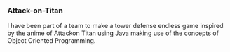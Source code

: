 ### Attack-on-Titan
I have been part of a team to make a tower defense endless game inspired by the anime of Attackon Titan using Java making use of the concepts of Object Oriented Programming.
